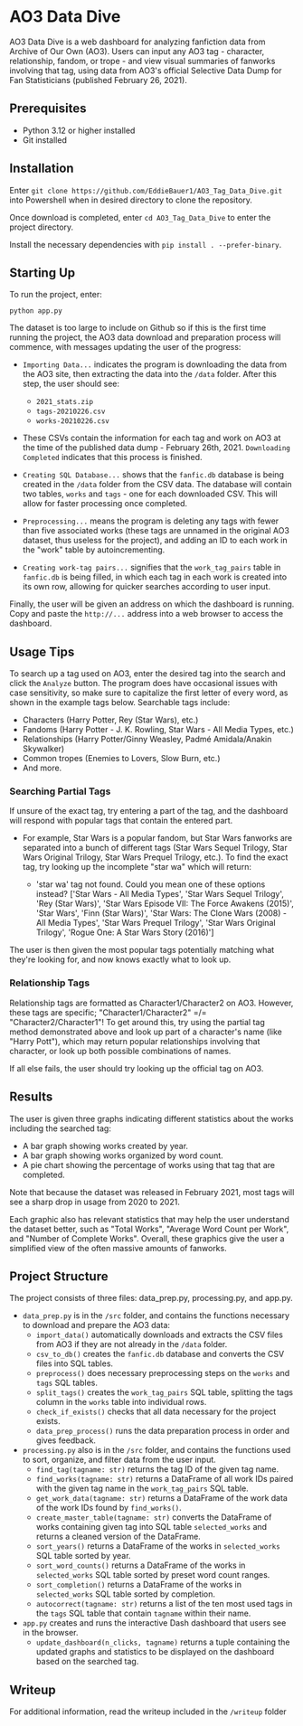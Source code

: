 # AO3 Data Dive
AO3 Data Dive is a web dashboard for analyzing fanfiction data from Archive of Our Own (AO3). Users can input any AO3 tag - character, relationship, fandom, or trope - and view visual summaries of fanworks involving that tag, using data from AO3's official Selective Data Dump for Fan Statisticians (published February 26, 2021).

## Prerequisites
- Python 3.12 or higher installed
- Git installed

## Installation
Enter `git clone https://github.com/EddieBauer1/AO3_Tag_Data_Dive.git` into Powershell when in desired directory to clone the repository.

Once download is completed, enter `cd AO3_Tag_Data_Dive` to enter the project directory.

Install the necessary dependencies with `pip install . --prefer-binary`.

## Starting Up
To run the project, enter:

`python app.py`

The dataset is too large to include on Github so if this is the first time running the project, the AO3 data download and preparation process will commence, with messages updating the user of the progress:

- `Importing Data...` indicates the program is downloading the data from the AO3 site, then extracting the data into the `/data` folder. After this step, the user should see:
  - `2021_stats.zip` 
  - `tags-20210226.csv`
  - `works-20210226.csv` 

- These CSVs contain the information for each tag and work on AO3 at the time of the published data dump - February 26th, 2021. `Downloading Completed` indicates that this process is finished.

- `Creating SQL Database...` shows that the `fanfic.db` database is being created in the `/data` folder from the CSV data. The database will contain two tables, `works` and `tags` - one for each downloaded CSV. This will allow for faster processing once completed.

- `Preprocessing...` means the program is deleting any tags with fewer than five associated works (these tags are unnamed in the original AO3 dataset, thus useless for the project), and adding an ID to each work in the "work" table by autoincrementing.

- `Creating work-tag pairs...` signifies that the `work_tag_pairs` table in `fanfic.db` is being filled, in which each tag in each work is created into its own row, allowing for quicker searches according to user input. 

Finally, the user will be given an address on which the dashboard is running. Copy and paste the `http://...` address into a web browser to access the dashboard.

## Usage Tips
To search up a tag used on AO3, enter the desired tag into the search and click the `Analyze` button. The program does have occasional issues with case sensitivity, so make sure to capitalize the first letter of every word, as shown in the example tags below. Searchable tags include:
- Characters (Harry Potter, Rey (Star Wars), etc.)
- Fandoms (Harry Potter - J. K. Rowling, Star Wars - All Media Types, etc.) 
- Relationships (Harry Potter/Ginny Weasley, Padmé Amidala/Anakin Skywalker) 
- Common tropes (Enemies to Lovers, Slow Burn, etc.)
- And more. 

### Searching Partial Tags
If unsure of the exact tag, try entering a part of the tag, and the dashboard will respond with popular tags that contain the entered part.

- For example, Star Wars is a popular fandom, but Star Wars fanworks are separated into a bunch of different tags (Star Wars Sequel Trilogy, Star Wars Original Trilogy, Star Wars Prequel Trilogy, etc.). To find the exact tag, try looking up the incomplete "star wa" which will return:

  - 'star wa' tag not found. Could you mean one of these options instead? ['Star Wars - All Media Types', 'Star Wars Sequel Trilogy', 'Rey (Star Wars)', 'Star Wars Episode VII: The Force Awakens (2015)', 'Star Wars', 'Finn (Star Wars)', 'Star Wars: The Clone Wars (2008) - All Media Types', 'Star Wars Prequel Trilogy', 'Star Wars Original Trilogy', 'Rogue One: A Star Wars Story (2016)']

The user is then given the most popular tags potentially matching what they're looking for, and now knows exactly what to look up.

### Relationship Tags
Relationship tags are formatted as Character1/Character2 on AO3. However, these tags are specific; "Character1/Character2" =/= "Character2/Character1"! To get around this, try using the partial tag method demonstrated above and look up part of a character's name (like "Harry Pott"), which may return popular relationships involving that character, or look up both possible combinations of names.

If all else fails, the user should try looking up the official tag on AO3.

## Results
The user is given three graphs indicating different statistics about the works including the searched tag: 
- A bar graph showing works created by year. 
- A bar graph showing works organized by word count.
- A pie chart showing the percentage of works using that tag that are completed. 

Note that because the dataset was released in February 2021, most tags will see a sharp drop in usage from 2020 to 2021.

Each graphic also has relevant statistics that may help the user understand the dataset better, such as "Total Works", "Average Word Count per Work", and "Number of Complete Works". Overall, these graphics give the user a simplified view of the often massive amounts of fanworks.

## Project Structure
The project consists of three files: data_prep.py, processing.py, and app.py.
- `data_prep.py` is in the `/src` folder, and contains the functions necessary to download and prepare the AO3 data:
  - `import_data()` automatically downloads and extracts the CSV files from AO3 if they are not already in the `/data` folder.
  - `csv_to_db()` creates the `fanfic.db` database and converts the CSV files into SQL tables.
  - `preprocess()` does necessary preprocessing steps on the `works` and `tags` SQL tables.
  - `split_tags()` creates the `work_tag_pairs` SQL table, splitting the tags column in the `works` table into individual rows.
  - `check_if_exists()` checks that all data necessary for the project exists.
  - `data_prep_process()` runs the data preparation process in order and gives feedback.
- `processing.py` also is in the `/src` folder, and contains the functions used to sort, organize, and filter data from the user input.
  - `find_tag(tagname: str)` returns the tag ID of the given tag name.
  - `find_works(tagname: str)` returns a DataFrame of all work IDs paired with the given tag name in the `work_tag_pairs` SQL table.
  - `get_work_data(tagname: str)` returns a DataFrame of the work data of the work IDs found by `find_works()`.
  - `create_master_table(tagname: str)` converts the DataFrame of works containing given tag into SQL table `selected_works` and returns a cleaned version of the DataFrame.
  - `sort_years()` returns a DataFrame of the works in `selected_works` SQL table sorted by year.
  - `sort_word_counts()` returns a DataFrame of the works in `selected_works` SQL table sorted by preset word count ranges.
  - `sort_completion()` returns a DataFrame of the works in `selected_works` SQL table sorted by completion.
  - `autocorrect(tagname: str)` returns a list of the ten most used tags in the `tags` SQL table that contain `tagname` within their name.
- `app.py` creates and runs the interactive Dash dashboard that users see in the browser.
  - `update_dashboard(n_clicks, tagname)` returns a tuple containing the updated graphs and statistics to be displayed on the dashboard based on the searched tag.

## Writeup
For additional information, read the writeup included in the `/writeup` folder



